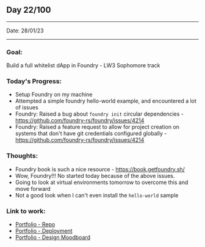## Day 22/100

---

Date: 28/01/23

---

### Goal: 

Build a full whitelist dApp in Foundry - LW3 Sophomore track

### **Today's Progress**: 

- Setup Foundry on my machine
- Attempted a simple foundry hello-world example, and encountered a lot of issues
- Foundry: Raised a bug about `foundry init` circular dependencies - https://github.com/foundry-rs/foundry/issues/4214
- Foundry: Raised a feature request to allow for project creation on systems that don't have git credentials configured globally - https://github.com/foundry-rs/foundry/issues/4214

### **Thoughts**: 

- Foundry book is such a nice resource - https://book.getfoundry.sh/
- Wow, Foundry!!! No started today because of the above issues.
- Going to look at virtual environments tomorrow to overcome this and move forward
- Not a good look when I can't even install the `hello-world` sample

### **Link to work:** 
- [Portfolio - Repo](https://github.com/activate-glacier-instinct/activate-glacier-instinct.github.io)
- [Portfolio - Deployment](https://activate-glacier-instinct.github.io/)
- [Portfolio - Design Moodboard](https://www.figma.com/file/EACX3PwCLrEc2q3oHRtxU4/Portfolio---Moodboard?node-id=0%3A1)